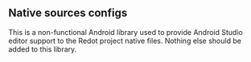 ## Native sources configs

This is a non-functional Android library used to provide Android Studio editor support to the Redot project native files.
Nothing else should be added to this library.
